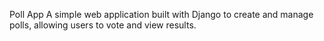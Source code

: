 Poll App
A simple web application built with Django to create and manage polls, allowing users to vote and view results.
